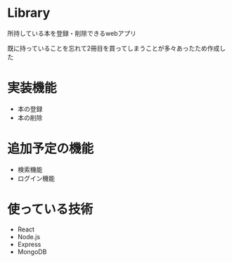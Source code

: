 # Library
所持している本を登録・削除できるwebアプリ

既に持っていることを忘れて2冊目を買ってしまうことが多々あったため作成した
# 実装機能
- 本の登録
- 本の削除
# 追加予定の機能
- 検索機能
- ログイン機能
# 使っている技術
- React
- Node.js
- Express
- MongoDB
